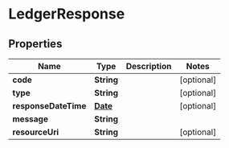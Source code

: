 # LedgerResponse

## Properties
Name | Type | Description | Notes
------------ | ------------- | ------------- | -------------
**code** | **String** |  |  [optional]
**type** | **String** |  |  [optional]
**responseDateTime** | [**Date**](Date.md) |  |  [optional]
**message** | **String** |  | 
**resourceUri** | **String** |  |  [optional]
